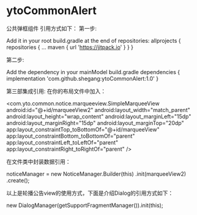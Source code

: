 # ytoCommonAlert
公共弹框组件
引用方式如下：
第一步:

Add it in your root build.gradle at the end of repositories:
allprojects {
		repositories {
			...
			maven { url 'https://jitpack.io' }
		}
	}
	
	
第二步:

Add the dependency in your mainModel build.gradle
dependencies {
	        implementation 'com.github.shegang:ytoCommonAlert:1.0'
	}
  
第三部集成引用:
在你的布局文件中加入：


<com.yto.common.notice.marqueeview.SimpleMarqueeView
        android:id="@+id/marqueeView2"
        android:layout_width="match_parent"
        android:layout_height="wrap_content"
        android:layout_marginLeft="15dp"
        android:layout_marginRight="15dp"
        android:layout_marginTop="20dp"
        app:layout_constraintTop_toBottomOf="@+id/marqueeView"
        app:layout_constraintBottom_toBottomOf="parent"
        app:layout_constraintLeft_toLeftOf="parent"
        app:layout_constraintRight_toRightOf="parent"
       />  
		      
 在文件类中封装数据引用：  
 
  noticeManager = new NoticeManager.Builder(this)
                .init(marqueeView2)
                .create();
        
 以上是轮播公告view的使用方式，下面是介绍Dialog的引用方式如下：
 
new DialogManager(getSupportFragmentManager()).init(this);
